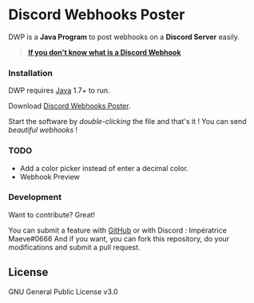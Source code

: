 # Discord Webhooks Poster

DWP is a **Java Program** to post webhooks on a **Discord Server** easily.
> [**If you don't know what is a Discord Webhook**](https://support.discord.com/hc/en-us/articles/228383668-Intro-to-Webhooks=) 

### Installation

DWP requires [Java](https://www.java.com/) 1.7+ to run.

Download [Discord Webhooks Poster](https://github.com/MaeveLaOuf/discord_webhooks_poster/releases/download/discord_webhooks_poster/DiscordWebhooksPoster.jar).

Start the software by *double-clicking* the file and that's it ! You can send *beautiful webhooks* !

### TODO

 - Add a color picker instead of enter a decimal color.
 - Webhook Preview

### Development

Want to contribute? Great!

You can submit a feature with [GitHub](https://github.com/) or with Discord : Impératrice Maeve#0666
And if you want, you can fork this repository, do your modifications and submit a pull request.

License
----

GNU General Public License v3.0
